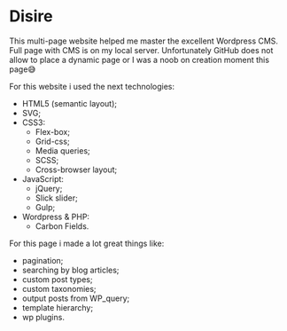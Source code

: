 # Disire
This multi-page website helped me master the excellent Wordpress CMS. Full page with CMS is on my local server. Unfortunately GitHub does not allow to place a dynamic page or I was a noob on creation moment this page😅

For this website i used the next technologies:
- HTML5 (semantic layout);
- SVG;
- CSS3:
  - Flex-box;
  - Grid-css;
  - Media queries;
  - SCSS;
  - Cross-browser layout;
- JavaScript:
  - jQuery;
  - Slick slider;
  - Gulp;
- Wordpress & PHP:
  - Carbon Fields.

For this page i made a lot great things like: 
- pagination; 
- searching by blog articles; 
- custom post types;
- custom taxonomies;
- output posts from WP_query;
- template hierarchy;
- wp plugins.
